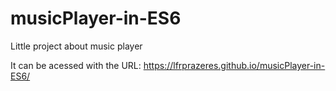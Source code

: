 # musicPlayer-in-ES6

Little project about music player

It can be acessed with the URL: https://lfrprazeres.github.io/musicPlayer-in-ES6/
